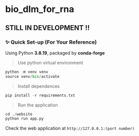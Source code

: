 # bio_dlm_for_rna

## STILL IN DEVELOPMENT !!

### ✨ Quick Set-up (For Your Reference)
Using Python **3.8.19**, packaged by **conda-forge**

> Use python virtual environment

```python
python -m venv venv
source venv/bin/activate
```

> Install dependences

```python
pip install -r requirements.txt
```

> Run the application
 
```python
cd ./website
python run app.py
```
Check the web application at `http://127.0.0.1:(port number)`
